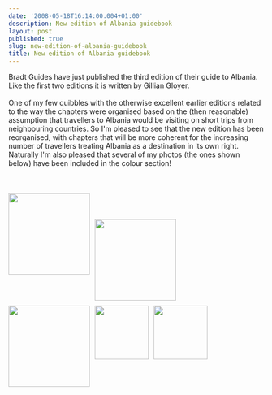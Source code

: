 ```yaml
---
date: '2008-05-18T16:14:00.004+01:00'
description: New edition of Albania guidebook
layout: post
published: true
slug: new-edition-of-albania-guidebook
title: New edition of Albania guidebook
---
```


Bradt Guides have just published the third edition of their guide to Albania. Like the first two editions it is written by Gillian Gloyer.<br />
<br />
One of my few quibbles with the otherwise excellent earlier editions related to the way the chapters were organised based on the (then reasonable) assumption that travellers to Albania would be visiting on short trips from neighbouring countries. So I'm pleased to see that the new edition has been reorganised, with chapters that will be more coherent for the increasing number of travellers treating Albania as a destination in its own right. Naturally I'm also pleased that several of my photos (the ones shown below) have been included in the colour section!<br />
<br />
<br />
<br />
<a href="http://www.pbase.com/alangrant/image/68496981"><img alt="" border="0" src="http://www.pbase.com/alangrant/image/68496981/small.jpg" style="margin: 0pt 10px 10px 0pt; float: left; cursor: pointer; width: 160px;" /></a><br />
<br />
<br />
<a href="http://www.pbase.com/alangrant/image/68496983"><img alt="" border="0" src="http://www.pbase.com/alangrant/image/68496983/small.jpg" style="margin: 0pt 10px 10px 0pt; float: left; cursor: pointer; width: 160px;" /></a><br />
<br />
<br />
<a href="http://www.pbase.com/alangrant/image/68497815"><img alt="" border="0" src="http://www.pbase.com/alangrant/image/68497815/small.jpg" style="margin: 0pt 10px 10px 0pt; float: left; cursor: pointer; width: 160px;" /></a><br />
<br />
<br />
<a href="http://www.pbase.com/alangrant/image/68497396"><img alt="" border="0" src="http://www.pbase.com/alangrant/image/68497396/small.jpg" style="margin: 0pt 10px 10px 0pt; float: left; cursor: pointer; width: 106px;" /></a><br />
<br />
<br />
<a href="http://www.pbase.com/alangrant/image/68497833"><img alt="" border="0" src="http://www.pbase.com/alangrant/image/68497833/small.jpg" style="margin: 0pt 10px 10px 0pt; float: left; cursor: pointer; width: 106px;" /></a>